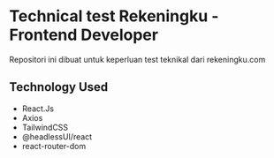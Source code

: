 # Technical test Rekeningku - Frontend Developer

Repositori ini dibuat untuk keperluan test teknikal dari rekeningku.com

## Technology Used
- React.Js
- Axios
- TailwindCSS
- @headlessUI/react
- react-router-dom

